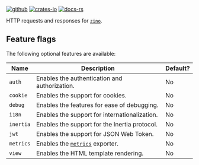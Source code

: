 [![github]](https://github.com/zino-rs/zino)
[![crates-io]](https://crates.io/crates/zino-http)
[![docs-rs]](https://docs.rs/zino-http)

[github]: https://img.shields.io/badge/github-8da0cb?labelColor=555555&logo=github
[crates-io]: https://img.shields.io/badge/crates.io-fc8d62?labelColor=555555&logo=rust
[docs-rs]: https://img.shields.io/badge/docs.rs-66c2a5?labelColor=555555&logo=docs.rs

HTTP requests and responses for [`zino`].

[`zino`]: https://github.com/zino-rs/zino

## Feature flags

The following optional features are available:

| Name                 | Description                                            | Default? |
|----------------------|--------------------------------------------------------|----------|
| `auth`               | Enables the authentication and authorization.          | No       |
| `cookie`             | Enables the support for cookies.                       | No       |
| `debug`              | Enables the features for ease of debugging.            | No       |
| `i18n`               | Enables the support for internationalization.          | No       |
| `inertia`            | Enables the support for the Inertia protocol.          | No       |
| `jwt`                | Enables the support for JSON Web Token.                | No       |
| `metrics`            | Enables the [`metrics`] exporter.                      | No       |
| `view`               | Enables the HTML template rendering.                   | No       |

[`metrics`]: https://crates.io/crates/metrics
